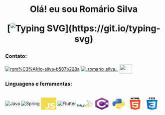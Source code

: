 <h1 align="center">Olá! eu sou Romário Silva

[![Typing SVG](https://readme-typing-svg.herokuapp.com?font=Inconsolata&color=28B87F&center=true&width=400&height=200&lines=BEM+VINDO+AO+MEU+PERFIL!;ESTUDANDO...)](https://git.io/typing-svg)

<h3 align="left">Contato:</h3>
<p align="left">
<a href="https://www.linkedin.com/in/rom%C3%A1rio-silva-b587b228a" target="blank"><img align="center" src="https://raw.githubusercontent.com/rahuldkjain/github-profile-readme-generator/master/src/images/icons/Social/linked-in-alt.svg" alt="rom%C3%A1rio-silva-b587b228a" height="30" width="40" /></a>
<a href="https://instagram.com/_romario_silva._" target="blank"><img align="center" src="https://raw.githubusercontent.com/rahuldkjain/github-profile-readme-generator/master/src/images/icons/Social/instagram.svg" alt="_romario_silva._" height="30" width="40" /></a>
<a href="mailto:romariosilva859@gmail.com" target="_blank"><img align="center" src="https://img.icons8.com/fluency/48/000000/email-open.png" height="30" width="40" /></a>
</p>

<h3 align="left">Linguagens e ferramentas:</h3>

<div style="display: inline_block"><br> <img align="center" alt="Java" height="40" width="50" src="https://www.vectorlogo.zone/logos/java/java-icon.svg"> <img align="center" alt="Spring" height="40" width="50" src="https://www.vectorlogo.zone/logos/springio/springio-icon.svg"> <img align="center" alt="JavaScript" height="40" width="50" src="https://raw.githubusercontent.com/devicons/devicon/master/icons/javascript/javascript-plain.svg"> <img align="center" alt="Flutter" height="40" width="50" src="https://www.vectorlogo.zone/logos/flutterio/flutterio-icon.svg"> <img align="center" alt="MySQL" height="40" width="50" src="https://raw.githubusercontent.com/devicons/devicon/master/icons/mysql/mysql-original-wordmark.svg"> <img align="center" alt="C#" height="40" width="50" src="https://raw.githubusercontent.com/devicons/devicon/master/icons/csharp/csharp-original.svg"> <img align="center" alt="Python" height="40" width="50" src="https://raw.githubusercontent.com/devicons/devicon/master/icons/python/python-original.svg"> <img align="center" alt="HTML5" height="40" width="50" src="https://raw.githubusercontent.com/devicons/devicon/master/icons/html5/html5-original-wordmark.svg"> <img align="center" alt="CSS3" height="40" width="50" src="https://raw.githubusercontent.com/devicons/devicon/master/icons/css3/css3-original-wordmark.svg"> </div>



 

</div>

